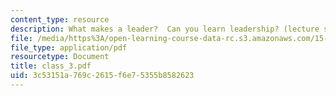 ```yaml
---
content_type: resource
description: What makes a leader?  Can you learn leadership? (lecture slides)
file: /media/https%3A/open-learning-course-data-rc.s3.amazonaws.com/15-969-dynamic-leadership-using-improvisation-in-business-fall-2004/3c53151a769c2615f6e75355b8582623_class_3.pdf
file_type: application/pdf
resourcetype: Document
title: class_3.pdf
uid: 3c53151a-769c-2615-f6e7-5355b8582623
---
```

